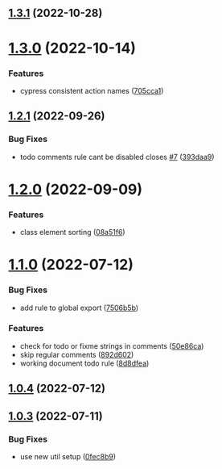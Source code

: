 ## [1.3.1](https://github.com/RimacTechnology/eslint-plugin/compare/v1.3.0...v1.3.1) (2022-10-28)

# [1.3.0](https://github.com/RimacTechnology/eslint-plugin/compare/v1.2.1...v1.3.0) (2022-10-14)


### Features

* cypress consistent action names ([705cca1](https://github.com/RimacTechnology/eslint-plugin/commit/705cca14592d0b70630baf12bea07a2dcb62d98e))

## [1.2.1](https://github.com/RimacTechnology/eslint-plugin/compare/v1.2.0...v1.2.1) (2022-09-26)


### Bug Fixes

* todo comments rule cant be disabled closes [#7](https://github.com/RimacTechnology/eslint-plugin/issues/7) ([393daa9](https://github.com/RimacTechnology/eslint-plugin/commit/393daa9d4ac3974861b68cec54442274a4f8ada3))

# [1.2.0](https://github.com/RimacTechnology/eslint-plugin/compare/v1.1.0...v1.2.0) (2022-09-09)


### Features

* class element sorting ([08a51f6](https://github.com/RimacTechnology/eslint-plugin/commit/08a51f6445dd92bf2d4759923d1c7eaa3e3a129d))

# [1.1.0](https://github.com/RimacTechnology/eslint-plugin/compare/v1.0.4...v1.1.0) (2022-07-12)


### Bug Fixes

* add rule to global export ([7506b5b](https://github.com/RimacTechnology/eslint-plugin/commit/7506b5ba5e97e1f6ebb6d5e5a02f00442e86df32))


### Features

* check for todo or fixme strings in comments ([50e86ca](https://github.com/RimacTechnology/eslint-plugin/commit/50e86cad605713859f1ae07ccca883cb49ea69f6))
* skip regular comments ([892d602](https://github.com/RimacTechnology/eslint-plugin/commit/892d602caeabf97905a5ee66f882ec0d01e506e3))
* working document todo rule ([8d8dfea](https://github.com/RimacTechnology/eslint-plugin/commit/8d8dfead048eabe7a58adb89c06c60cf35b40e33))

## [1.0.4](https://github.com/RimacTechnology/eslint-plugin/compare/v1.0.3...v1.0.4) (2022-07-12)

## [1.0.3](https://github.com/RimacTechnology/eslint-plugin/compare/v1.0.2...v1.0.3) (2022-07-11)


### Bug Fixes

* use new util setup ([0fec8b9](https://github.com/RimacTechnology/eslint-plugin/commit/0fec8b951b0f769032698e43c2760ea3b15397fc))
